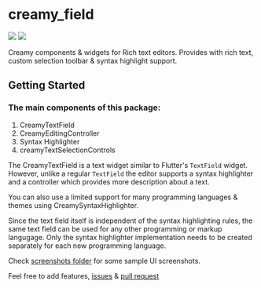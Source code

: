 # creamy_field

[![](https://img.shields.io/pub/v/creamy_field)](https://pub.dev/packages/creamy_field)
[![](https://img.shields.io/github/issues/predatorx7/snake_code)](https://github.com/predatorx7/snake_code/issues)

Creamy components & widgets for Rich text editors.
Provides with rich text, custom selection toolbar & syntax highlight support.

## Getting Started

### The main components of this package:

1. CreamyTextField
1. CreamyEditingController
1. Syntax Highlighter
1. creamyTextSelectionControls

The CreamyTextField is a text widget similar to Flutter's `TextField` widget. However, unlike a regular `TextField`
the editor supports a syntax highlighter and a controller which provides more description about a text.

You can also use a limited support for many programming languages & themes using CreamySyntaxHighlighter.

Since the text field itself is independent of the syntax highlighting rules, the same text field can be used for any other programming or markup langugage.
Only the syntax highlighter implementation needs to be created separately for each new programming language.

Check [screenshots folder](https://github.com/predatorx7/snake_code/tree/master/packages/creamy_field/screenshots) for some sample UI screenshots.

Feel free to add features, [issues](https://github.com/predatorx7/snake_code/issues) & [pull request](https://github.com/predatorx7/snake_code/pulls)